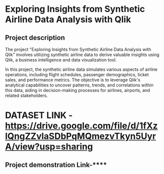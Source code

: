 # Exploring Insights from Synthetic Airline Data Analysis with Qlik

## Project description
The project "Exploring Insights from Synthetic Airline Data Analysis with Qlik" involves utilizing synthetic airline data to derive valuable insights using Qlik, a business intelligence and data visualization tool. 

In this project, the synthetic airline data simulates various aspects of airline operations, including flight schedules, passenger demographics, ticket sales, and performance metrics. The objective is to leverage Qlik's analytical capabilities to uncover patterns, trends, and correlations within this data, aiding in decision-making processes for airlines, airports, and related stakeholders.

# DATASET LINK -**https://drive.google.com/file/d/1fXzlQngZZvlaSDbPqMQmezvTkyn5UyrA/view?usp=sharing**

## Project demonstration Link-****
